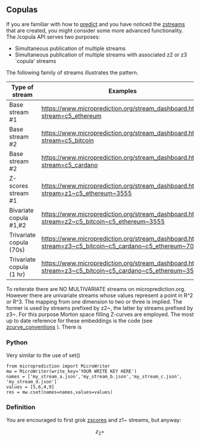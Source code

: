 
## Copulas

If you are familiar with how to [predict](https://microprediction.github.io/microprediction/predict.html) and
you have noticed the [zstreams](https://microprediction.github.io/microprediction/zstreams.html) that are created, you
might consider some more advanced functionality. The /copula API serves two purposes:

 - Simultaneous publication of multiple streams
 - Simultaneous publication of multiple streams with associated z2 or z3 `copula' streams 

The following family of streams illustrates the pattern.
    
     
| Type of stream           | Examples                                                                                               |
|--------------------------|--------------------------------------------------------------------------------------------------------|
| Base stream #1           | https://www.microprediction.org/stream_dashboard.html?stream=c5_ethereum                               |
| Base stream #2           | https://www.microprediction.org/stream_dashboard.html?stream=c5_bitcoin                                |
| Base stream #2           | https://www.microprediction.org/stream_dashboard.html?stream=c5_cardano                                |
| Z-scores stream #1       | https://www.microprediction.org/stream_dashboard.html?stream=z1~c5_ethereum~3555                       |
| Bivariate copula #1,#2   | https://www.microprediction.org/stream_dashboard.html?stream=z2~c5_bitcoin~c5_ethereum~3555            |
| Trivariate copula (70s)  | https://www.microprediction.org/stream_dashboard.html?stream=z3~c5_bitcoin~c5_cardano~c5_ethereum~70   |         
| Trivariate copula (1 hr) | https://www.microprediction.org/stream_dashboard.html?stream=z3~c5_bitcoin~c5_cardano~c5_ethereum~3555 |         


To reiterate there are NO MULTIVARIATE streams on microprediction.org. However there are
univariate streams whose values represent a point in R^2 or R^3. The mapping from one dimension to 
two or three is implied. The former is used by streams prefixed by z2~, the latter by streams prefixed by
z3~. For this purpose Morton space filling Z-curves are employed. The most up to date
reference for these embeddings is the code (see [zcurve_conventions](https://github.com/microprediction/microconventions/blob/master/microconventions/zcurve_conventions.py) ). There is

### Python 
Very similar to the use of set()

    from microprediction import MicroWriter
    mw = MicroWriter(write_key='YOUR WRITE KEY HERE')
    names = ['my_stream_a.json','my_stream_b.json','my_stream_c.json', 'my_stream_d.json']
    values = [5,6,4,9]
    res = mw.cset(names=names,values=values)

### Definition
You are encouraged to first grok [zscores](https://microprediction.github.io/microprediction/zscores.html) and z1~ streams, but 
anyway:

$$
     z_2 =  
$$


 
